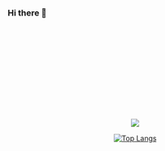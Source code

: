 ### Hi there 👋

<div align="center" style="margin-top:200px">
<img src="https://github-readme-streak-stats.herokuapp.com/?user=dhannjayyy&count_private=true&include_all_commits=true&&theme=dracula"/>
</div>

<div align="center">
  
[![Top Langs](https://github-readme-stats.vercel.app/api/top-langs/?username=dhannjayyy&layout=compact&theme=dracula)](https://github.com/dhannjayyy)
</div>
<div align="center">



